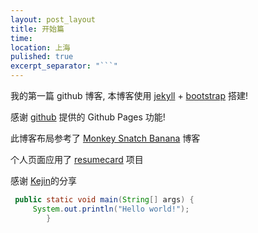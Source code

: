 ```yaml
---
layout: post_layout
title: 开始篇
time: 
location: 上海
pulished: true
excerpt_separator: "```"
---
```


我的第一篇 github 博客, 本博客使用 [jekyll](http://jekyll.bootcss.com/) + [bootstrap](http://v3.bootcss.com) 搭建!

感谢 [github](https://github.com) 提供的 Github Pages 功能!

此博客布局参考了 [Monkey Snatch Banana](http://www.monkeysnatchbanana.com/) 博客

个人页面应用了 [resumecard](http://ddbullfrog.github.io/resumecard/) 项目

感谢 [Kejin](https://liungkejin.github.io/2016/03/04/Getting-Started.html)的分享

```java
 public static void main(String[] args) {
	 System.out.println("Hello world!");    
	    }
``` 
